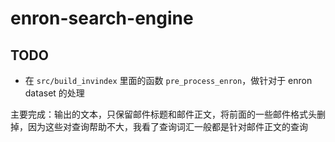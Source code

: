 # enron-search-engine

## TODO

- 在 `src/build_invindex` 里面的函数 `pre_process_enron`，做针对于 enron dataset 的处理

主要完成：输出的文本，只保留邮件标题和邮件正文，将前面的一些邮件格式头删掉，因为这些对查询帮助不大，我看了查询词汇一般都是针对邮件正文的查询